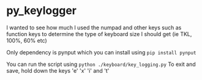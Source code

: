 # py_keylogger
I wanted to see how much I used the numpad and other keys such as function keys to determine the type of keyboard size I should get (ie TKL, 100%, 60% etc)

Only dependency is pynput which you can install using `pip install pynput`

You can run the script using `python ./keyboard/key_logging.py`
To exit and save, hold down the keys 'e' 'x' 'i' and 't'
